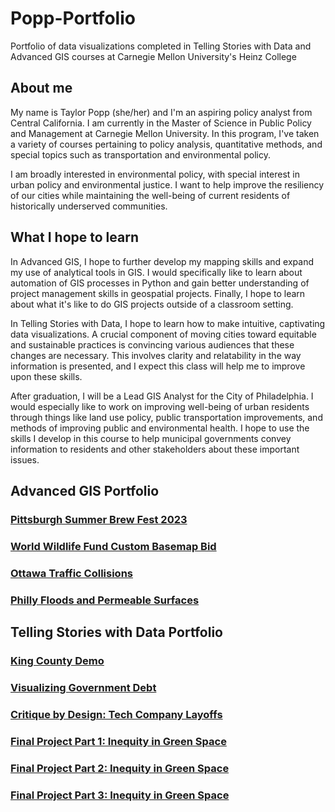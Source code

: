 # Popp-Portfolio
Portfolio of data visualizations completed in Telling Stories with Data and Advanced GIS courses at Carnegie Mellon University's Heinz College

## About me

My name is Taylor Popp (she/her) and I'm an aspiring policy analyst from Central California. I am currently in the Master of Science in Public Policy and Management at Carnegie Mellon University. In this program, I've taken a variety of courses pertaining to policy analysis, quantitative methods, and special topics such as transportation and environmental policy.

I am broadly interested in environmental policy, with special interest in urban policy and environmental justice. I want to help improve the resiliency of our cities while maintaining the well-being of current residents of historically underserved communities.

## What I hope to learn

In Advanced GIS, I hope to further develop my mapping skills and expand my use of analytical tools in GIS. I would specifically like to learn about automation of GIS processes in Python and gain better understanding of project management skills in geospatial projects. Finally, I hope to learn about what it's like to do GIS projects outside of a classroom setting.

In Telling Stories with Data, I hope to learn how to make intuitive, captivating data visualizations. A crucial component of moving cities toward equitable and sustainable practices is convincing various audiences that these changes are necessary. This involves clarity and relatability in the way information is presented, and I expect this class will help me to improve upon these skills.

After graduation, I will be a Lead GIS Analyst for the City of Philadelphia. I would especially like to work on improving well-being of urban residents through things like land use policy, public transportation improvements, and methods of improving public and environmental health. I hope to use the skills I develop in this course to help municipal governments convey information to residents and other stakeholders about these important issues.

## Advanced GIS Portfolio

### [Pittsburgh Summer Brew Fest 2023](https://taypopp.github.io/Popp-Portfolio/BrewFest2023.html)

### [World Wildlife Fund Custom Basemap Bid](https://taypopp.github.io/Popp-Portfolio/WWFbasemap.html)

### [Ottawa Traffic Collisions](https://taypopp.github.io/Popp-Portfolio/collisions.html)

### [Philly Floods and Permeable Surfaces](https://storymaps.arcgis.com/stories/27b47df498ff4de08c8cc9071a4a782f)

## Telling Stories with Data Portfolio

### [King County Demo](https://taypopp.github.io/Popp-Portfolio/KingCountyDemo.html)

### [Visualizing Government Debt](https://taypopp.github.io/Popp-Portfolio/GovtDebt.html)

### [Critique by Design: Tech Company Layoffs](https://taypopp.github.io/Popp-Portfolio/TechLayoffs.html)

### [Final Project Part 1: Inequity in Green Space](https://taypopp.github.io/Popp-Portfolio/FinalProject_tpopp.html)

### [Final Project Part 2: Inequity in Green Space](https://taypopp.github.io/Popp-Portfolio/Finalproject2_tpopp.html)

### [Final Project Part 3: Inequity in Green Space](https://taypopp.github.io/Popp-Portfolio/finalproject3_tpopp.html)

